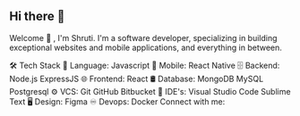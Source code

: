 ## Hi there 👋

Welcome 👋 , I'm Shruti.
I'm a software developer, specializing in building exceptional websites and mobile applications, and everything in between.

🛠  Tech Stack
📜  Language:  Javascript 
📱  Mobile:  React Native
🗄  Backend:  Node.js ExpressJS 
🌐  Frontend:  React 
🛢  Database:  MongoDB MySQL Postgresql
⚙️  VCS:   Git GitHub Bitbucket
🔧  IDE's:  Visual Studio Code Sublime Text
🖥  Design:   Figma
♾️  Devops:  Docker
Connect with me:

